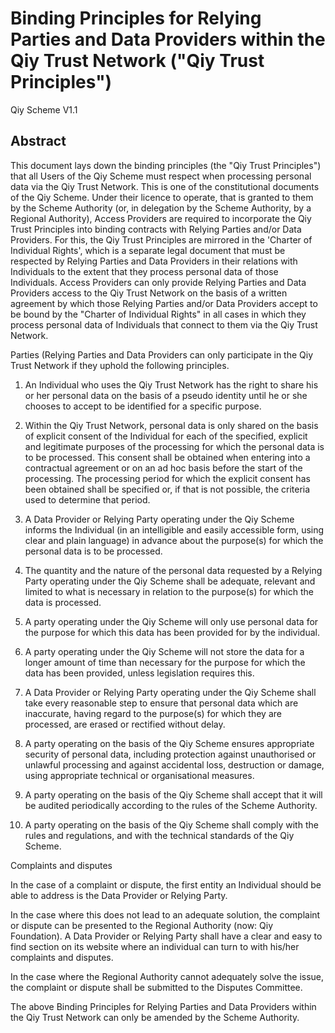 # Binding Principles for Relying Parties and Data Providers within the Qiy Trust Network ("Qiy Trust Principles")

Qiy Scheme V1.1


## Abstract

This document lays down the binding principles (the "Qiy Trust Principles") that all Users of the Qiy Scheme must respect when processing personal data via the Qiy Trust Network. This is one of the constitutional documents of the Qiy Scheme. 
Under their licence to operate, that is granted to them by the Scheme Authority (or, in delegation by the Scheme Authority, by a Regional Authority), Access Providers are required to incorporate the Qiy Trust Principles into binding contracts with Relying Parties and/or Data Providers. For this, the Qiy Trust Principles are mirrored in the 'Charter of Individual Rights', which is a separate legal document that must be respected by Relying Parties and Data Providers in their relations with Individuals to the extent that they process personal data of those Individuals. Access Providers can only provide Relying Parties and Data Providers access to the Qiy Trust Network on the basis of a written agreement by which those Relying Parties and/or Data Providers accept to be bound by the "Charter of Individual Rights" in all cases in which they process personal data of Individuals that connect to them via the Qiy Trust Network.

Parties (Relying Parties and Data Providers can only participate in the Qiy Trust Network if they uphold the following principles.

1. An Individual who uses the Qiy Trust Network has the right to share his or her personal data on the basis of a pseudo identity until he or she chooses to accept to be identified for a specific purpose. 

2. Within the Qiy Trust Network, personal data is only shared on the basis of explicit consent of the Individual for each of the specified, explicit and legitimate purposes of the processing for which the personal data is to be processed. This consent shall be obtained when entering into a contractual agreement or on an ad hoc basis before the start of the processing. The processing period for which the explicit consent has been obtained shall be specified or, if that is not possible, the criteria used to determine that period.

3. A Data Provider or Relying Party operating under the Qiy Scheme informs the Individual (in an intelligible and easily accessible form, using clear and plain language) in advance about the purpose(s) for which the personal data is to be processed.

4. The quantity and the nature of the personal data requested by a Relying Party operating under the Qiy Scheme shall be adequate, relevant and limited to what is necessary in relation to the purpose(s) for which the data is processed.
	
5. A party operating under the Qiy Scheme will only use personal data for the purpose for which this data has been provided for by the individual.

6. A party operating under the Qiy Scheme will not store the data for a longer amount of time than necessary for the purpose for which the data has been provided, unless legislation requires this. 

7. A Data Provider or Relying Party operating under the Qiy Scheme shall take every reasonable step to ensure that personal data which are inaccurate, having regard to the purpose(s) for which they are processed, are erased or rectified without delay.

8. A party operating on the basis of the Qiy Scheme ensures appropriate security of personal data, including protection against unauthorised or unlawful processing and against accidental loss, destruction or damage, using appropriate technical or organisational measures. 

9. A party operating on the basis of the Qiy Scheme shall accept that  it will be audited periodically according to the rules of the Scheme Authority.

10. A party operating on the basis of the Qiy Scheme shall comply with the rules and regulations, and with the technical standards of the Qiy Scheme.

Complaints and disputes

In the case of a complaint or dispute, the first entity an Individual should be able to address is the Data Provider or Relying Party. 

In the case where this does not lead to an adequate solution, the complaint or dispute can be presented to the Regional Authority (now: Qiy Foundation). A Data Provider or Relying Party shall have a clear and easy to find section on its website where an individual can turn to with his/her complaints and disputes. 

In the case where the Regional Authority cannot adequately solve the issue, the complaint or dispute shall be submitted to the Disputes Committee.

The above Binding Principles for Relying Parties and Data Providers within the Qiy Trust Network can only be amended by the Scheme Authority.


